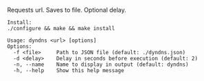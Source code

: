 Requests url. Saves to file. Optional delay.

```
Install:
./configure && make && make install
```

````
Usage: dyndns <url> [options]
Options:
  -f <file>     Path to JSON file (default: ./dyndns.json)
  -d <delay>    Delay in seconds before execution (default: 2)
  -n, --name    Name to display in output (default: dyndns)
  -h, --help    Show this help message
````
